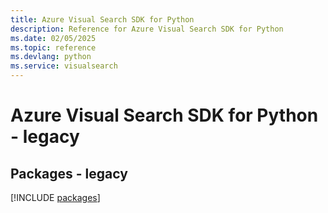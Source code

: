```yaml
---
title: Azure Visual Search SDK for Python
description: Reference for Azure Visual Search SDK for Python
ms.date: 02/05/2025
ms.topic: reference
ms.devlang: python
ms.service: visualsearch
---
```

# Azure Visual Search SDK for Python - legacy
## Packages - legacy
[!INCLUDE [packages](visual-search-index.md)]